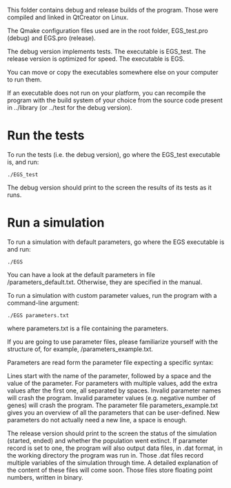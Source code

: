 This folder contains debug and release builds of the program. Those were compiled and linked in QtCreator on Linux.

The Qmake configuration files used are in the root folder, EGS_test.pro (debug) and EGS.pro (release).

The debug version implements tests. The executable is EGS_test.
The release version is optimized for speed. The executable is EGS.

You can move or copy the executables somewhere else on your computer to run them.

If an executable does not run on your platform, you can recompile the program with the build system of your choice from the source code present in ../library (or ../test for the debug version).

# Run the tests

To run the tests (i.e. the debug version), go where the EGS_test executable is, and run:

```{bash}
./EGS_test
```

The debug version should print to the screen the results of its tests as it runs.

# Run a simulation

To run a simulation with default parameters, go where the EGS executable is and run:

```{bash}
./EGS
```

You can have a look at the default parameters in file /parameters_default.txt. Otherwise, they are specified in the manual.

To run a simulation with custom parameter values, run the program with a command-line argument:

```{bash}
./EGS parameters.txt
```

where parameters.txt is a file containing the parameters. 

If you are going to use parameter files, please familiarize yourself with the structure of, for example, /parameters_example.txt.

Parameters are read form the parameter file expecting a specific syntax:

Lines start with the name of the parameter, followed by a space and the value of the parameter.
For parameters with multiple values, add the extra values after the first one, all separated by spaces.
Invalid parameter names will crash the program.
Invalid parameter values (e.g. negative number of genes) will crash the program.
The parameter file parameters_example.txt gives you an overview of all the parameters that can be user-defined.
New parameters do not actually need a new line, a space is enough.

The release version should print to the screen the status of the simulation (started, ended) and whether the population went extinct.
If parameter record is set to one, the program will also output data files, in .dat format, in the working directory the program was run in.
Those .dat files record multiple variables of the simulation through time.
A detailed explanation of the content of these files will come soon.
Those files store floating point numbers,  written in binary.



